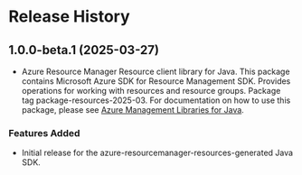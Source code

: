 # Release History

## 1.0.0-beta.1 (2025-03-27)

- Azure Resource Manager Resource client library for Java. This package contains Microsoft Azure SDK for Resource Management SDK. Provides operations for working with resources and resource groups. Package tag package-resources-2025-03. For documentation on how to use this package, please see [Azure Management Libraries for Java](https://aka.ms/azsdk/java/mgmt).
### Features Added

- Initial release for the azure-resourcemanager-resources-generated Java SDK.
